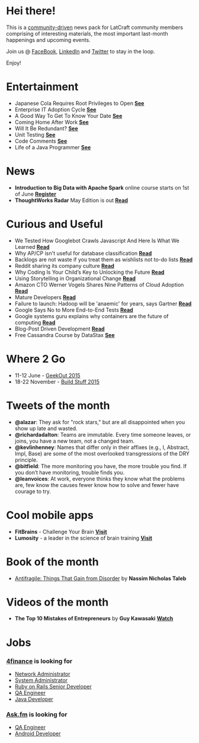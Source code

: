 
# Hei there!

This is a [community-driven](https://github.com/latcraft/digest) news pack for LatCraft community members comprising of interesting materials, the most important last-month happenings and upcoming events. 

Join us @ [FaceBook](https://www.facebook.com/groups/latcraft/), [LinkedIn](https://www.linkedin.com/groups/LatCraft-8187430) and [Twitter](https://twitter.com/latcraft) to stay in the loop.

Enjoy!

# Entertainment 
* Japanese Cola Requires Root Privileges to Open [**See**](http://i.imgur.com/PnfPk6F.jpg)
* Enterprise IT Adoption Cycle [**See**](http://2.bp.blogspot.com/-UEhN69ZnqYg/T_Lcspl8FGI/AAAAAAAAAIo/CoWvckFcVMw/s1600/Screen+Shot+2012-07-03+at+12.50.32.png)
* A Good Way To Get To Know Your Date [**See**](http://www.humoar.com/wp-content/uploads/2015/02/a-good-way-to-get-to-know-your-date.jpg)
* Coming Home After Work [**See**](http://devopsreactions.tumblr.com/post/116986728409/coming-home-after-work)
* Will It Be Redundant? [**See**](http://devopsreactions.tumblr.com/post/116911570154/will-it-be-redundant)
* Unit Testing [**See**](http://devopsreactions.tumblr.com/post/118852143728/unit-testing)
* Code Comments [**See**](https://pbs.twimg.com/media/CFjhpkHWEAACwZM.jpg)
* Life of a Java Programmer [**See**](https://pbs.twimg.com/media/CFeH_8sWMAAgqaW.png)


# News

* **Introduction to Big Data with Apache Spark** online course starts on 1st of June [**Register**](https://www.edx.org/course/introduction-big-data-apache-spark-uc-berkeleyx-cs100-1x)
* **ThoughtWorks Radar** May Edition is out [**Read**](http://ej.uz/radarins)

# Curious and Useful
* We Tested How Googlebot Crawls Javascript And Here Is What We Learned [**Read**](http://searchengineland.com/tested-googlebot-crawls-javascript-heres-learned-220157)
* Why AP/CP isn't useful for database classification [**Read**](https://martin.kleppmann.com/2015/05/11/please-stop-calling-databases-cp-or-ap.html)
* Backlogs are not waste if you treat them as wishlists not to-do lists [**Read**](http://noop.nl/2015/05/backlogs-are-not-waste.html)
* Reddit sharing its company culture [**Read**](http://www.redditblog.com/2015/05/were-sharing-our-companys-core-values.html)
* Why Coding Is Your Child’s Key to Unlocking the Future [**Read**](http://www.wsj.com/articles/why-coding-is-your-childs-key-to-unlocking-the-future-1430080118?KEYWORDS%3Fmod=e2fb)
* Using Storytelling in Organizational Change [**Read**](http://www.infoq.com/articles/storytelling-organizational-change)
* Amazon CTO Werner Vogels Shares Nine Patterns of Cloud Adoption [**Read**](http://www.infoq.com/news/2015/04/vogels-patterns-cloud-adoption)
* Mature Developers [**Read**](http://squeakyvessel.com/2015/05/12/mature-developers/)
* Failure to launch: Hadoop will be 'anaemic' for years, says Gartner [**Read**](http://www.theregister.co.uk/2015/05/13/hadoop_two_years_of_anaemia/?mt=1431807053422)
* Google Says No to More End-to-End Tests [**Read**](http://googletesting.blogspot.co.uk/2015/04/just-say-no-to-more-end-to-end-tests.html)
* Google systems guru explains why containers are the future of computing [**Read**](https://medium.com/s-c-a-l-e/google-systems-guru-explains-why-containers-are-the-future-of-computing-87922af2cf95)
* Blog-Post Driven Development [**Read**](http://blog.estimote.com/post/119525082855/user-stories-on-steroids-how-estimote-uses-blog)
* Free Cassandra Course by DataStax [**See**](https://academy.datastax.com/courses/)


# Where 2 Go
* 11-12 June - [GeekOut 2015](http://2015.geekout.ee) 
* 18-22 November - [Build Stuff 2015](http://buildstuff.lt)



# Tweets of the month

* **@alazar**: They ask for "rock stars," but are all disappointed when you show up late and wasted.
* **@richardadalton**: Teams are immutable. Every time someone leaves, or joins, you have a new team, not a changed team.
* **@kevlinhenney**: Names that differ only in their affixes (e.g., I, Abstract, Impl, Base) are some of the most overlooked transgressions of the DRY principle.
* **@bitfield**: The more monitoring you have, the more trouble you find. If you don’t have monitoring, trouble finds you.
* **@leanvoices**: At work, everyone thinks they know what the problems are, few know the causes fewer know how to solve and fewer have courage to try.

# Cool mobile apps
* **FitBrains** - Challenge Your Brain [**Visit**](http://www.fitbrains.com)
* **Lumosity** - a leader in the science of brain training [**Visit**](http://www.lumosity.com/)


# Book of the month
* [Antifragile: Things That Gain from Disorder](http://www.amazon.com/Antifragile-Things-That-Disorder-Incerto/dp/0812979680) by **Nassim Nicholas Taleb**


# Videos of the month
* **The Top 10 Mistakes of Entrepreneurs** by **Guy Kawasaki** [**Watch**](https://www.youtube.com/watch?v=Oe5c9KK3ZIs)


# Jobs

### [**4finance**](http://www.4financeit.com) is looking for
- [Network Administrator](https://4finance.recruiterbox.com/jobs/fk0h17l/)
- [System Administrator](https://4finance.recruiterbox.com/jobs/fk0h17o/)
- [Ruby on Rails Senior Developer](https://4finance.recruiterbox.com/jobs/fk0hmik/)
- [QA Engineer](https://4finance.recruiterbox.com/jobs/fk0h6yw/)
- [Java Developer](https://4finance.recruiterbox.com/jobs/fk0y2g)

### [**Ask.fm**](http://www.ask.fm) is looking for
- [QA Engineer](http://www.likeit.lv/job/askfm/qa-engineer/3648/)
- [Android Developer](http://www.likeit.lv/job/askfm/android-developer/3659/)
